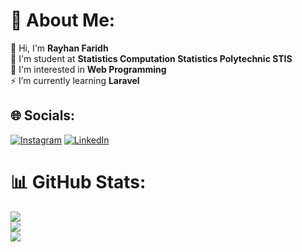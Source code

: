 # 💫 About Me:
🤝 Hi, I'm **Rayhan Faridh**<br>💬 I'm student at **Statistics Computation Statistics Polytechnic STIS**<br>🌱 I'm interested in **Web Programming**<br>⚡ I’m currently learning **Laravel**

## 🌐 Socials:
[![Instagram](https://img.shields.io/badge/Instagram-%23E4405F.svg?logo=Instagram&logoColor=white)](https://instagram.com/rayhan.frdh) [![LinkedIn](https://img.shields.io/badge/LinkedIn-%230077B5.svg?logo=linkedin&logoColor=white)](https://linkedin.com/in/rayhanfrdh) 

# 📊 GitHub Stats:
![](https://github-readme-stats.vercel.app/api?username=Ray123fa&theme=dark&hide_border=false&include_all_commits=false&count_private=true)<br/>
![](https://github-readme-streak-stats.herokuapp.com/?user=Ray123fa&theme=dark&hide_border=false)<br/>
![](https://github-readme-stats.vercel.app/api/top-langs/?username=Ray123fa&theme=dark&hide_border=false&include_all_commits=false&count_private=true&layout=compact)
